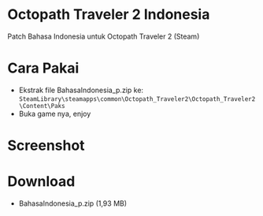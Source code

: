 # Octopath Traveler 2 Indonesia
Patch Bahasa Indonesia untuk Octopath Traveler 2 (Steam)

# Cara Pakai
- Ekstrak file BahasaIndonesia_p.zip ke: `SteamLibrary\steamapps\common\Octopath_Traveler2\Octopath_Traveler2\Content\Paks`
- Buka game nya, enjoy

# Screenshot

# Download
- BahasaIndonesia_p.zip (1,93 MB)
